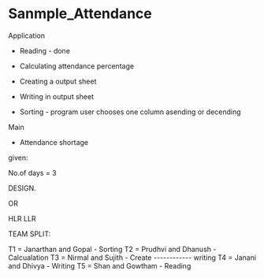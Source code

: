 # Sanmple_Attendance

Application 

* Reading - done
* Calculating attendance percentage

* Creating a output sheet
* Writing in output sheet

* Sorting - program user chooses one column asending or decending




Main





* Attendance shortage


given:

No.of days = 3






DESIGN.

OR 

HLR
LLR


TEAM SPLIT:

T1 = Janarthan and Gopal - Sorting 
T2 = Prudhvi and Dhanush - Calcualation
T3 = Nirmal and Sujith - Create ------------ writing
T4 = Janani and Dhivya - Writing 
T5 = Shan and Gowtham - Reading
